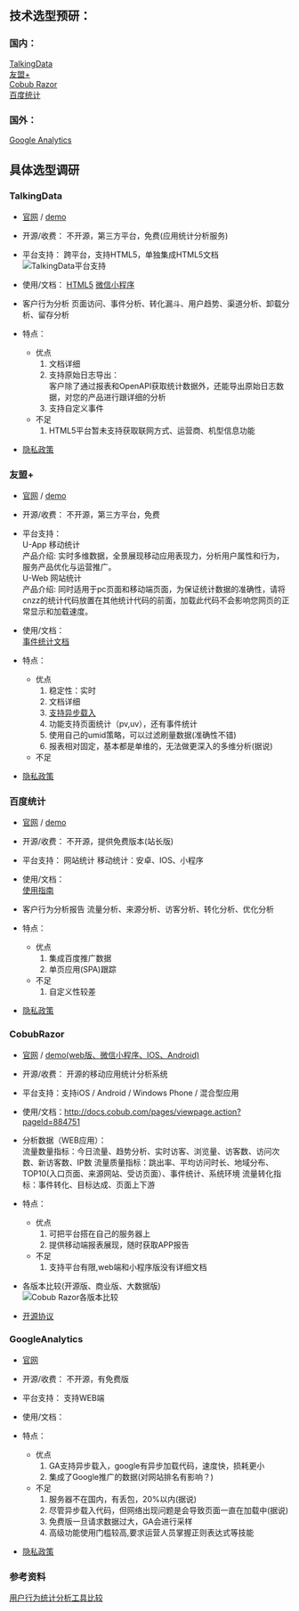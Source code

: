 ## 技术选型预研：
### 国内：
  [TalkingData](#TalkingData)    
  [友盟+](#友盟)  
  [Cobub Razor](#CobubRazor)  
  [百度统计](#百度统计)  

### 国外：
  [Google Analytics](#GoogleAnalytics)
  
## 具体选型调研
### TalkingData
  - [官网](https://www.talkingdata.com/products.jsp?languagetype=zh_cn)
  / [demo](https://www.talkingdata.com/spa/app-analytics/)
  - 开源/收费：  不开源，第三方平台，免费(应用统计分析服务)
  - 平台支持： 跨平台，支持HTML5，单独集成HTML5文档
    ![TalkingData平台支持](https://www.z4a.net/images/2019/08/28/talkingData-.png)
  - 使用/文档：
    [HTML5](http://doc.talkingdata.com/posts/36)
    [微信小程序](http://doc.talkingdata.com/posts/484)
  
  - 客户行为分析
    页面访问、事件分析、转化漏斗、用户趋势、渠道分析、卸载分析、留存分析
  - 特点：  
    - 优点
      1. 文档详细
      2. 支持原始日志导出：  
        客户除了通过报表和OpenAPI获取统计数据外，还能导出原始日志数据，对您的产品进行跟详细的分析
      3. 支持自定义事件
    - 不足
      1. HTML5平台暂未支持获取联网方式、运营商、机型信息功能
    
  - [隐私政策](https://www.talkingdata.com/privacy.jsp?languagetype=zh_cn)
  
### 友盟+
  - [官网](https://web.umeng.com/main.php?spm=a211g2.181323.0.0.3cb275efYxY3Dv&c=user&a=index)
  / [demo](https://web.umeng.com/demo.php?spm=a211g2.11755511.1387249.2.7d2519e9xhKuKZ)
  - 开源/收费：  不开源，第三方平台，免费
  - 平台支持：  
    U-App 移动统计  
        产品介绍: 实时多维数据，全景展现移动应用表现力，分析用户属性和行为，服务产品优化与运营推广。  
    U-Web 网站统计  
        产品介绍: 同时适用于pc页面和移动端页面，为保证统计数据的准确性，请将cnzz的统计代码放置在其他统计代码的前面，加载此代码不会影响您网页的正常显示和加载速度。
  - 使用/文档：  
    [事件统计文档](https://open.cnzz.com/a/new/trackevent/)
  
  - 特点：  
    - 优点
      1. 稳定性：实时
      2. 文档详细
      3. [支持异步载入](https://developer.umeng.com/docs/67963/detail/68646)
      4. 功能支持页面统计（pv,uv），还有事件统计
      5. 使用自己的umid策略，可以过滤刷量数据(准确性不错)
      6. 报表相对固定，基本都是单维的，无法做更深入的多维分析(据说)
    - 不足
  
  - [隐私政策](https://www.umeng.com/policy?spm=a211g2.11755511.0.0.148319e9pQ0r2r)

### 百度统计
  - [官网](https://tongji.baidu.com/web/welcome/login)
  / [demo](https://tongji.baidu.com/web/demo/overview/index?siteId=5503017)
  - 开源/收费：  不开源，提供免费版本(站长版)
  - 平台支持：
    网站统计
    移动统计：安卓、IOS、小程序 
  - 使用/文档：  
    [使用指南](https://tongji.baidu.com/web/help/article?id=170&type=0)
    
  - 客户行为分析报告
    流量分析、来源分析、访客分析、转化分析、优化分析
  - 特点：  
    - 优点
      1. 集成百度推广数据
      2. 单页应用(SPA)跟踪
    - 不足
      1. 自定义性较差

  - [隐私政策](https://tongji.baidu.com/web/help/article?id=330&type=0)
    
  ### CobubRazor
  - [官网](http://www.cobub.com/cobub-razor/)
  / [demo(web版、微信小程序、IOS、Android)](https://c4j.cn/demo/)
  - 开源/收费：  开源的移动应用统计分析系统
  - 平台支持：支持iOS / Android / Windows Phone / 混合型应用
  - 使用/文档：http://docs.cobub.com/pages/viewpage.action?pageId=884751
  
  - 分析数据（WEB应用）：  
    流量数量指标：今日流量、趋势分析、实时访客、浏览量、访客数、访问次数、新访客数、IP数
    流量质量指标：跳出率、平均访问时长、地域分布、TOP10(入口页面、来源网站、受访页面）、事件统计、系统环境
    流量转化指标：事件转化、目标达成、页面上下游
  
  - 特点：  
    - 优点
      1. 可把平台搭在自己的服务器上
      2. 提供移动端报表展现，随时获取APP报告
    - 不足
      1. 支持平台有限,web端和小程序版没有详细文档
  
  - 各版本比较(开源版、商业版、大数据版)  
    ![Cobub Razor各版本比较](https://www.z4a.net/images/2019/08/29/_20190829154528.png)
  
  - [开源协议](http://docs.cobub.com/pages/viewpage.action?pageId=1638542)
    
  ### GoogleAnalytics
  - [官网](https://developers.google.com/analytics/?hl=zh-cn)
  - 开源/收费：  不开源，有免费版
  - 平台支持： 支持WEB端
  - 使用/文档：
  - 特点：  
    - 优点
      1. GA支持异步载入，google有异步加载代码，速度快，损耗更小
      2. 集成了Google推广的数据(对网站排名有影响？)
    - 不足
      1. 服务器不在国内，有丢包，20%以内(据说)
      2. 尽管异步载入代码，但网络出现问题是会导致页面一直在加载中(据说)
      3. 免费版一旦请求数据过大，GA会进行采样
      4. 高级功能使用门槛较高,要求运营人员掌握正则表达式等技能

  - [隐私政策]()

### 参考资料
  [用户行为统计分析工具比较](https://blog.csdn.net/marlene0312/article/details/17009909)
